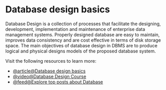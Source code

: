 # Database design basics

Database Design is a collection of processes that facilitate the designing, development, implementation and maintenance of enterprise data management systems. Properly designed database are easy to maintain, improves data consistency and are cost effective in terms of disk storage space.
The main objectives of database design in DBMS are to produce logical and physical designs models of the proposed database system.

Visit the following resources to learn more:

- [@article@Database design basics](https://support.microsoft.com/en-us/office/database-design-basics-eb2159cf-1e30-401a-8084-bd4f9c9ca1f5)
- [@video@Database Design Course](https://www.youtube.com/watch?v=ztHopE5Wnpc)
- [@feed@Explore top posts about Database](https://app.daily.dev/tags/database?ref=roadmapsh)
